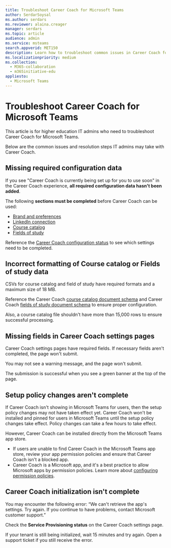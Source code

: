 ```yaml
---
title: Troubleshoot Career Coach for Microsoft Teams
author: SerdarSoysal
ms.author: serdars
ms.reviewer: alaina.creager
manager: serdars
ms.topic: article
audience: admin
ms.service: msteams
search.appverid: MET150
description: Learn how to troubleshoot common issues in Career Coach for Microsoft Teams.
ms.localizationpriority: medium
ms.collection: 
  - M365-collaboration
  - m365initiative-edu
appliesto: 
  - Microsoft Teams
---
```


# Troubleshoot Career Coach for Microsoft Teams

This article is for higher education IT admins who need to troubleshoot Career Coach for Microsoft Teams.

Below are the common issues and resolution steps IT admins may take with Career Coach.

## Missing required configuration data

If you see "Career Coach is currently being set up for you to use soon" in the Career Coach experience, **all required configuration data hasn't been added**.

The following **sections must be completed** before Career Coach can be used:

- [Brand and preferences](career-coach-set-up-steps.md#brand-and-preferences)
- [LinkedIn connection](career-coach-set-up-steps.md#linkedin-connection)
- [Course catalog](career-coach-set-up-steps.md#course-catalog)
- [Fields of study](career-coach-set-up-steps.md#fields-of-study)

Reference the [Career Coach configuration status](career-coach-set-up-steps.md#configuration-status) to see which settings need to be completed.

## Incorrect formatting of Course catalog or Fields of study data

CSVs for course catalog and field of study have required formats and a maximum size of 18 MB.

Reference the Career Coach [course catalog document schema](career-coach-set-up-steps.md#course-catalog-document-format-and-schema) and Career Coach [fields of study document schema](career-coach-set-up-steps.md#fields-of-study-document-format-and-schema) to ensure proper configuration.

Also, a course catalog file shouldn't have more than 15,000 rows to ensure successful processing.

## Missing fields in Career Coach settings pages

Career Coach settings pages have required fields. If necessary fields aren't completed, the page won't submit.

You may not see a warning message, and the page won't submit.

The submission is successful when you see a green banner at the top of the page.

## Setup policy changes aren't complete

If Career Coach isn't showing in Microsoft Teams for users, then the setup policy changes may not have taken effect yet. Career Coach won't be installed and pinned for users in Microsoft Teams until the setup policy changes take effect. Policy changes can take a few hours to take effect.

However, Career Coach can be installed directly from the Microsoft Teams app store.

- If users are unable to find Career Coach in the Microsoft Teams app store, review your app permission policies and ensure that Career Coach isn't a blocked app.
- Career Coach is a Microsoft app, and it's a best practice to allow Microsoft apps by permission policies. Learn more about [configuring permission policies](teams-app-permission-policies.md).

## Career Coach initialization isn't complete

You may encounter the following error: “We can't retrieve the app's settings. Try again. If you continue to have problems, contact Microsoft customer support.”

Check the **Service Provisioning status** on the Career Coach settings page.

If your tenant is still being initialized, wait 15 minutes and try again. Open a support ticket if you still receive the error.
